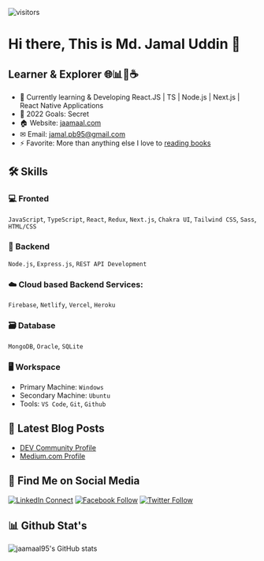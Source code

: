 ![visitors](https://visitor-badge.laobi.icu/badge?page_id=jaamaal95)

# Hi there, This is Md. Jamal Uddin 👋

## Learner & Explorer 🌐📊📱☕️

- 🌱 Currently learning & Developing React.JS | TS | Node.js | Next.js | React Native Applications
- 🥅 2022 Goals: Secret
- 🏠 Website: [jaamaal.com](https://jaamaal.com/)
- ✉ Email: [jamal.pb95@gmail.com](mailto:jamal.pb95@gmail.com)
- ⚡ Favorite: More than anything else I love to [reading books](https://goodreads.com/jaamaal95)

## 🛠️ Skills

### 💻 Fronted
`JavaScript`, `TypeScript`, `React`, `Redux`, `Next.js`, `Chakra UI`, `Tailwind CSS`, `Sass`, `HTML/CSS`

### 🧮 Backend
`Node.js`, `Express.js`, `REST API Development`

### ☁️ Cloud based Backend Services:
`Firebase`, `Netlify`, `Vercel`, `Heroku`

### 🗃️ Database
`MongoDB`, `Oracle`, `SQLite`

### 🖥️ Workspace
- Primary Machine: `Windows`
- Secondary Machine: `Ubuntu`
- Tools: `VS Code`, `Git`, `Github`

## 📕 Latest Blog Posts

- [DEV Community Profile](https://dev.to/jaamaal95)
- [Medium.com Profile](https://jaamaal95.medium.com)

## 🔄 Find Me on Social Media

[![LinkedIn Connect](https://img.shields.io/badge/%20-Connect-black?color=14171A&labelColor=212121&logo=linkedin&logoColor=fffff0)](https://www.linkedin.com/in/jaamaal/)
[![Facebook Follow](https://img.shields.io/badge/%20-Connect-black?color=14171A&labelColor=1976d2&logo=facebook&logoColor=ffffff)](https://www.facebook.com/jaamaal95/)
[![Twitter Follow](https://img.shields.io/twitter/follow/jaamaal95?label=Follow&style=social)](https://twitter.com/jaamaal95)

## 📊 Github Stat's
![jaamaal95's GitHub stats](https://github-readme-stats.vercel.app/api?username=jaamaal95&show_icons=true&theme=github_dark)  
